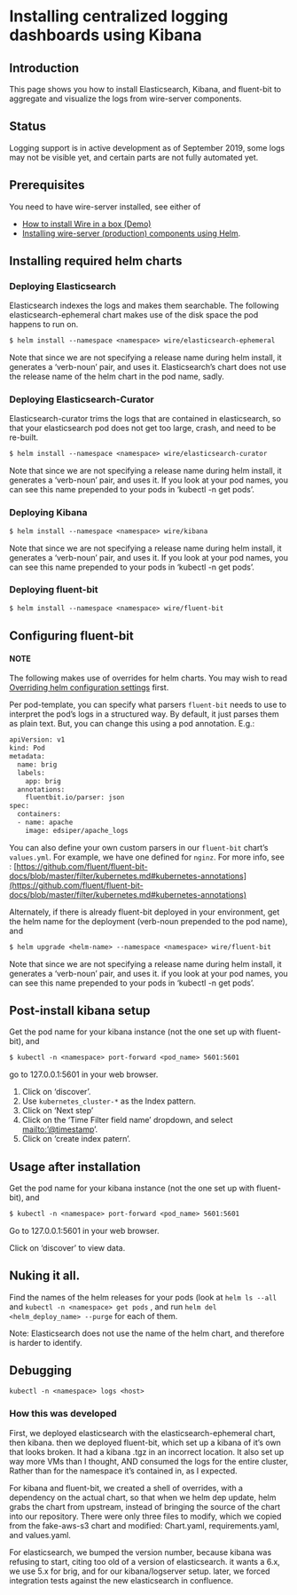 <a id="logging"></a>

# Installing centralized logging dashboards using Kibana

## Introduction

This page shows you how to install Elasticsearch, Kibana, and fluent-bit to aggregate and visualize the logs from wire-server components.

## Status

Logging support is in active development as of September 2019, some logs may not be visible yet, and certain parts are not fully automated yet.

## Prerequisites

You need to have wire-server installed, see either of

- [How to install Wire in a box (Demo)](demo-wiab.md)
- [Installing wire-server (production) components using Helm](helm-prod.md#helm-prod).

## Installing required helm charts

### Deploying Elasticsearch

Elasticsearch indexes the logs and makes them searchable. The following elasticsearch-ephemeral chart makes use of the disk space the pod happens to run on.

```default
$ helm install --namespace <namespace> wire/elasticsearch-ephemeral
```

Note that since we are not specifying a release name during helm
install, it generates a ‘verb-noun’ pair, and uses it. Elasticsearch’s
chart does not use the release name of the helm chart in the pod name,
sadly.

### Deploying Elasticsearch-Curator

Elasticsearch-curator trims the logs that are contained in elasticsearch, so
that your elasticsearch pod does not get too large, crash, and need to be
re-built.

```default
$ helm install --namespace <namespace> wire/elasticsearch-curator
```

Note that since we are not specifying a release name during helm
install, it generates a ‘verb-noun’ pair, and uses it. If you look at
your pod names, you can see this name prepended to your pods in ‘kubectl
-n get pods’.

### Deploying Kibana

```default
$ helm install --namespace <namespace> wire/kibana
```

Note that since we are not specifying a release name during helm
install, it generates a ‘verb-noun’ pair, and uses it. If you look at
your pod names, you can see this name prepended to your pods in ‘kubectl
-n get pods’.

### Deploying fluent-bit

```default
$ helm install --namespace <namespace> wire/fluent-bit
```

## Configuring fluent-bit

#### NOTE
The following makes use of overrides for helm charts. You may wish to read [Overriding helm configuration settings](../../understand/helm.md#understand-helm-overrides) first.

Per pod-template, you can specify what parsers `fluent-bit` needs to
use to interpret the pod’s logs in a structured way. By default, it just
parses them as plain text. But, you can change this using a pod
annotation. E.g.:

```default
apiVersion: v1
kind: Pod
metadata:
  name: brig
  labels:
    app: brig
  annotations:
    fluentbit.io/parser: json
spec:
  containers:
  - name: apache
    image: edsiper/apache_logs
```

You can also define your own custom parsers in our `fluent-bit`
chart’s `values.yml`. For example, we have one defined for `nginz`.
For more info, see :
[https://github.com/fluent/fluent-bit-docs/blob/master/filter/kubernetes.md#kubernetes-annotations](https://github.com/fluent/fluent-bit-docs/blob/master/filter/kubernetes.md#kubernetes-annotations)

Alternately, if there is already fluent-bit deployed in your
environment, get the helm name for the deployment (verb-noun prepended
to the pod name), and

```default
$ helm upgrade <helm-name> --namespace <namespace> wire/fluent-bit
```

Note that since we are not specifying a release name during helm
install, it generates a ‘verb-noun’ pair, and uses it. if you look at
your pod names, you can see this name prepended to your pods in ‘kubectl
-n get pods’.

<a id="post-install-kibana-setup"></a>

## Post-install kibana setup

Get the pod name for your kibana instance (not the one set up with
fluent-bit), and

```default
$ kubectl -n <namespace> port-forward <pod_name> 5601:5601
```

go to 127.0.0.1:5601 in your web browser.

1. Click on ‘discover’.
2. Use `kubernetes_cluster-*` as the Index pattern.
3. Click on ‘Next step’
4. Click on the ‘Time Filter field name’ dropdown, and select
   [mailto:’@timestamp](mailto:'@timestamp)’.
5. Click on ‘create index patern’.

## Usage after installation

Get the pod name for your kibana instance (not the one set up with
fluent-bit), and

```default
$ kubectl -n <namespace> port-forward <pod_name> 5601:5601
```

Go to 127.0.0.1:5601 in your web browser.

Click on ‘discover’ to view data.

<a id="nuking-it-all"></a>

## Nuking it all.

Find the names of the helm releases for your pods (look at `helm ls --all`
and `kubectl -n <namespace> get pods` , and run
`helm del <helm_deploy_name> --purge` for each of them.

Note: Elasticsearch does not use the name of the helm chart, and
therefore is harder to identify.

## Debugging

```default
kubectl -n <namespace> logs <host>
```

### How this was developed

First, we deployed elasticsearch with the elasticsearch-ephemeral chart,
then kibana. then we deployed fluent-bit, which set up a kibana of it’s
own that looks broken. It had a kibana .tgz in an incorrect location. It
also set up way more VMs than I thought, AND consumed the logs for the
entire cluster, Rather than for the namespace it’s contained in, as I
expected.

For kibana and fluent-bit, we created a shell of overrides, with a
dependency on the actual chart, so that when we helm dep update, helm
grabs the chart from upstream, instead of bringing the source of the
chart into our repository. There were only three files to modify, which
we copied from the fake-aws-s3 chart and modified: Chart.yaml,
requirements.yaml, and values.yaml.

For elasticsearch, we bumped the version number, because kibana was
refusing to start, citing too old of a version of elasticsearch. it
wants a 6.x, we use 5.x for brig, and for our kibana/logserver setup.
later, we forced integration tests against the new elasticsearch in
confluence.
